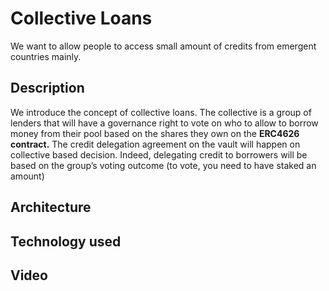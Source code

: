 # Collective Loans 

We want to allow people to access small amount of credits from emergent countries mainly. 


## Description 

We introduce the concept of collective loans. The collective is a group of lenders that will have a governance right to vote on who to allow to borrow money from their pool based on the shares they own on the **ERC4626 contract.** The credit delegation agreement on the vault will happen on collective based decision. Indeed, delegating credit to borrowers will be based on the group’s voting outcome (to vote, you need to have staked an amount)


## Architecture 



## Technology used 


## Video 


